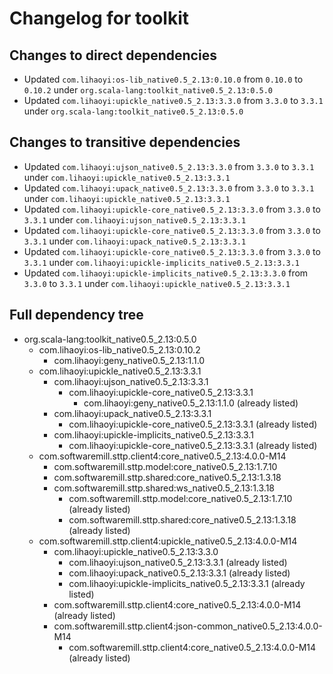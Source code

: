 # Changelog for toolkit

## Changes to direct dependencies
 - Updated `com.lihaoyi:os-lib_native0.5_2.13:0.10.0` from `0.10.0` to `0.10.2` under `org.scala-lang:toolkit_native0.5_2.13:0.5.0`
 - Updated `com.lihaoyi:upickle_native0.5_2.13:3.3.0` from `3.3.0` to `3.3.1` under `org.scala-lang:toolkit_native0.5_2.13:0.5.0`

## Changes to transitive dependencies
 - Updated `com.lihaoyi:ujson_native0.5_2.13:3.3.0` from `3.3.0` to `3.3.1` under `com.lihaoyi:upickle_native0.5_2.13:3.3.1`
 - Updated `com.lihaoyi:upack_native0.5_2.13:3.3.0` from `3.3.0` to `3.3.1` under `com.lihaoyi:upickle_native0.5_2.13:3.3.1`
 - Updated `com.lihaoyi:upickle-core_native0.5_2.13:3.3.0` from `3.3.0` to `3.3.1` under `com.lihaoyi:ujson_native0.5_2.13:3.3.1`
 - Updated `com.lihaoyi:upickle-core_native0.5_2.13:3.3.0` from `3.3.0` to `3.3.1` under `com.lihaoyi:upack_native0.5_2.13:3.3.1`
 - Updated `com.lihaoyi:upickle-core_native0.5_2.13:3.3.0` from `3.3.0` to `3.3.1` under `com.lihaoyi:upickle-implicits_native0.5_2.13:3.3.1`
 - Updated `com.lihaoyi:upickle-implicits_native0.5_2.13:3.3.0` from `3.3.0` to `3.3.1` under `com.lihaoyi:upickle_native0.5_2.13:3.3.1`

## Full dependency tree

 - org.scala-lang:toolkit_native0.5_2.13:0.5.0
   - com.lihaoyi:os-lib_native0.5_2.13:0.10.2
     - com.lihaoyi:geny_native0.5_2.13:1.1.0
   - com.lihaoyi:upickle_native0.5_2.13:3.3.1
     - com.lihaoyi:ujson_native0.5_2.13:3.3.1
       - com.lihaoyi:upickle-core_native0.5_2.13:3.3.1
         - com.lihaoyi:geny_native0.5_2.13:1.1.0 (already listed)
     - com.lihaoyi:upack_native0.5_2.13:3.3.1
       - com.lihaoyi:upickle-core_native0.5_2.13:3.3.1 (already listed)
     - com.lihaoyi:upickle-implicits_native0.5_2.13:3.3.1
       - com.lihaoyi:upickle-core_native0.5_2.13:3.3.1 (already listed)
   - com.softwaremill.sttp.client4:core_native0.5_2.13:4.0.0-M14
     - com.softwaremill.sttp.model:core_native0.5_2.13:1.7.10
     - com.softwaremill.sttp.shared:core_native0.5_2.13:1.3.18
     - com.softwaremill.sttp.shared:ws_native0.5_2.13:1.3.18
       - com.softwaremill.sttp.model:core_native0.5_2.13:1.7.10 (already listed)
       - com.softwaremill.sttp.shared:core_native0.5_2.13:1.3.18 (already listed)
   - com.softwaremill.sttp.client4:upickle_native0.5_2.13:4.0.0-M14
     - com.lihaoyi:upickle_native0.5_2.13:3.3.0
       - com.lihaoyi:ujson_native0.5_2.13:3.3.1 (already listed)
       - com.lihaoyi:upack_native0.5_2.13:3.3.1 (already listed)
       - com.lihaoyi:upickle-implicits_native0.5_2.13:3.3.1 (already listed)
     - com.softwaremill.sttp.client4:core_native0.5_2.13:4.0.0-M14 (already listed)
     - com.softwaremill.sttp.client4:json-common_native0.5_2.13:4.0.0-M14
       - com.softwaremill.sttp.client4:core_native0.5_2.13:4.0.0-M14 (already listed)
